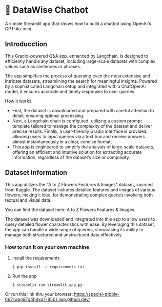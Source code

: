 # 💬 DataWise Chatbot

A simple Streamlit app that shows how to build a chatbot using OpenAI's GPT-4o-mini.


## Introducction

This Gradio-powered Q&A app, enhanced by Langchain, is designed to efficiently handle any dataset, including large-scale datasets with complex values such as sentences or phrases.

The app simplifies the process of querying even the most extensive and intricate datasets, streamlining the search for meaningful insights. Powered by a sophisticated Langchain setup and integrated with a ChatOpenAI model, it ensures accurate and timely responses to user queries.

How it works:

- First, the dataset is downloaded and prepared with careful attention to detail, ensuring optimal processing.
- Next, a Langchain chain is configured, utilizing a custom prompt template tailored to manage the complexity of the dataset and deliver precise results.
  Finally, a user-friendly Gradio interface is provided, allowing users to input queries via a text box and receive answers almost instantaneously in a clear, concise format.
- This app is engineered to simplify the analysis of large-scale datasets, offering an efficient and intuitive solution for extracting accurate information, regardless of the dataset’s size or complexity.


## Dataset Information

This app utilizes the "A to Z Flowers Features & Images" dataset, sourced from Kaggle. The dataset includes detailed features and images of various flowers, making it ideal for demonstrating complex queries involving both textual and visual data.

You can find the dataset here: A to Z Flowers Features & Images.

The dataset was downloaded and integrated into this app to allow users to query detailed flower characteristics with ease. By leveraging this dataset, the app can handle a wide range of queries, showcasing its ability to manage both structured and unstructured data effectively.

### How to run it on your own machine

1. Install the requirements

   ```
   $ pip install -r requirements.txt
   ```

2. Run the app

   ```
   $ streamlit run streamlit_app.py
   ```

Or run this link thru your browser:
https://special-tribble-667rwqp97g4h4xq7-8501.app.github.dev/